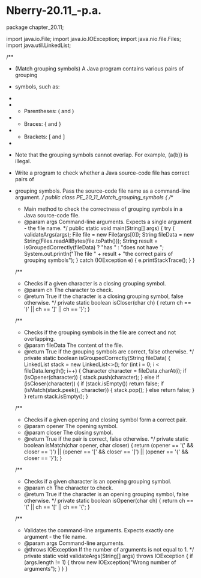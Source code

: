 # Nberry-20.11_-p.a.
package chapter_20.11;

import java.io.File;
import java.io.IOException;
import java.nio.file.Files;
import java.util.LinkedList;

/**
 * (Match grouping symbols) A Java program contains various pairs of grouping
 * symbols, such as:
 *
 * - Parentheses: ( and )
 * - Braces: { and }
 * - Brackets: [ and ]
 *
 * Note that the grouping symbols cannot overlap. For example, (a{b)} is illegal.
 * Write a program to check whether a Java source-code file has correct pairs of
 * grouping symbols. Pass the source-code file name as a command-line argument.
 */
public class PE_20_11_Match_grouping_symbols {
    /**
     * Main method to check the correctness of grouping symbols in a Java source-code file.
     * @param args Command-line arguments. Expects a single argument - the file name.
     */
    public static void main(String[] args) {
        try {
            validateArgs(args);
            File file = new File(args[0]);
            String fileData = new String(Files.readAllBytes(file.toPath()));
            String result = isGroupedCorrectly(fileData) ? "has " : "does not have ";
            System.out.println("The file " + result + "the correct pairs of grouping symbols");
        } catch (IOException e) {
            e.printStackTrace();
        }
    }

    /**
     * Checks if a given character is a closing grouping symbol.
     * @param ch The character to check.
     * @return True if the character is a closing grouping symbol, false otherwise.
     */
    private static boolean isCloser(char ch) {
        return ch == ')' || ch == ']' || ch == '}';
    }

    /**
     * Checks if the grouping symbols in the file are correct and not overlapping.
     * @param fileData The content of the file.
     * @return True if the grouping symbols are correct, false otherwise.
     */
    private static boolean isGroupedCorrectly(String fileData) {
        LinkedList<Character> stack = new LinkedList<>();
        for (int i = 0; i < fileData.length(); i++) {
            Character character = fileData.charAt(i);
            if (isOpener(character)) {
                stack.push(character);
            } else if (isCloser(character)) {
                if (stack.isEmpty()) return false;
                if (isMatch(stack.peek(), character)) {
                    stack.pop();
                } else return false;
            }
        }
        return stack.isEmpty();
    }

    /**
     * Checks if a given opening and closing symbol form a correct pair.
     * @param opener The opening symbol.
     * @param closer The closing symbol.
     * @return True if the pair is correct, false otherwise.
     */
    private static boolean isMatch(char opener, char closer) {
        return (opener == '(' && closer == ')') ||
                (opener == '[' && closer == ']') ||
                (opener == '{' && closer == '}');
    }

    /**
     * Checks if a given character is an opening grouping symbol.
     * @param ch The character to check.
     * @return True if the character is an opening grouping symbol, false otherwise.
     */
    private static boolean isOpener(char ch) {
        return ch == '(' || ch == '[' || ch == '{';
    }

    /**
     * Validates the command-line arguments. Expects exactly one argument - the file name.
     * @param args Command-line arguments.
     * @throws IOException If the number of arguments is not equal to 1.
     */
    private static void validateArgs(String[] args) throws IOException {
        if (args.length != 1) {
            throw new IOException("Wrong number of arguments");
        }
    }
}
